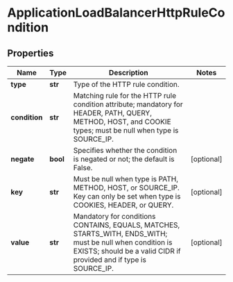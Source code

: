 # ApplicationLoadBalancerHttpRuleCondition

## Properties
| Name | Type | Description | Notes |
| ------------ | ------------- | ------------- | ------------- |
| **type** | **str** | Type of the HTTP rule condition. |  |
| **condition** | **str** | Matching rule for the HTTP rule condition attribute; mandatory for HEADER, PATH, QUERY, METHOD, HOST, and COOKIE types; must be null when type is SOURCE_IP. |  |
| **negate** | **bool** | Specifies whether the condition is negated or not; the default is False. | [optional]  |
| **key** | **str** | Must be null when type is PATH, METHOD, HOST, or SOURCE_IP. Key can only be set when type is COOKIES, HEADER, or QUERY. | [optional]  |
| **value** | **str** | Mandatory for conditions CONTAINS, EQUALS, MATCHES, STARTS_WITH, ENDS_WITH; must be null when condition is EXISTS; should be a valid CIDR if provided and if type is SOURCE_IP. | [optional]  |


